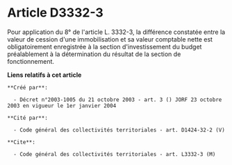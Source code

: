 # Article D3332-3

Pour application du 8° de l'article L. 3332-3, la différence constatée entre la valeur de cession d'une immobilisation et sa
valeur comptable nette est obligatoirement enregistrée à la section d'investissement du budget préalablement à la
détermination du résultat de la section de fonctionnement.

**Liens relatifs à cet article**

	**Créé par**:

	  - Décret n°2003-1005 du 21 octobre 2003 - art. 3 () JORF 23 octobre 2003 en vigueur le 1er janvier 2004

	**Cité par**:

	  - Code général des collectivités territoriales - art. D1424-32-2 (V)

	**Cite**:

	  - Code général des collectivités territoriales - art. L3332-3 (M)

